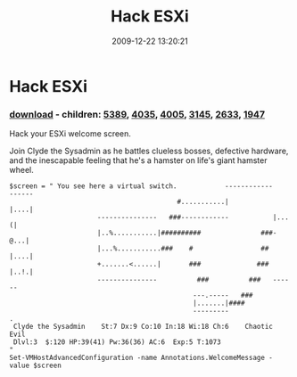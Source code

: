 ﻿---
pid:            1556
poster:         Carter Shanklin
title:          Hack ESXi
date:           2009-12-22 13:20:21
format:         posh
parent:         0
parent:         0
children:       5389,4035,4005,3145,2633,1947
---

# Hack ESXi

### [download](1556.ps1) - children: [5389](5389.md), [4035](4035.md), [4005](4005.md), [3145](3145.md), [2633](2633.md), [1947](1947.md)

Hack your ESXi welcome screen.

Join Clyde the Sysadmin as he battles clueless bosses, defective hardware, and the inescapable feeling that he's a hamster on life's giant hamster wheel.

```posh
$screen = " You see here a virtual switch.            ------------           ------
                                          #...........|           |....|
                      ---------------   ###------------           |...(|
                      |..%...........|##########               ###-@...|
                      |...%...........###    #                 ## |....|
                      +.......<......|       ###              ### |..!.|
                      ---------------          ###          ###   ------
                                              ---.-----   ###
                                              |.......|####
                                              ---------
.
 Clyde the Sysadmin    St:7 Dx:9 Co:10 In:18 Wi:18 Ch:6    Chaotic Evil
 Dlvl:3  $:120 HP:39(41) Pw:36(36) AC:6  Exp:5 T:1073
"
Set-VMHostAdvancedConfiguration -name Annotations.WelcomeMessage -value $screen

```
